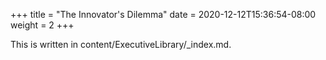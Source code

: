 +++
title = "The Innovator's Dilemma"
date = 2020-12-12T15:36:54-08:00
weight = 2
+++

This is written in content/ExecutiveLibrary/_index.md. 